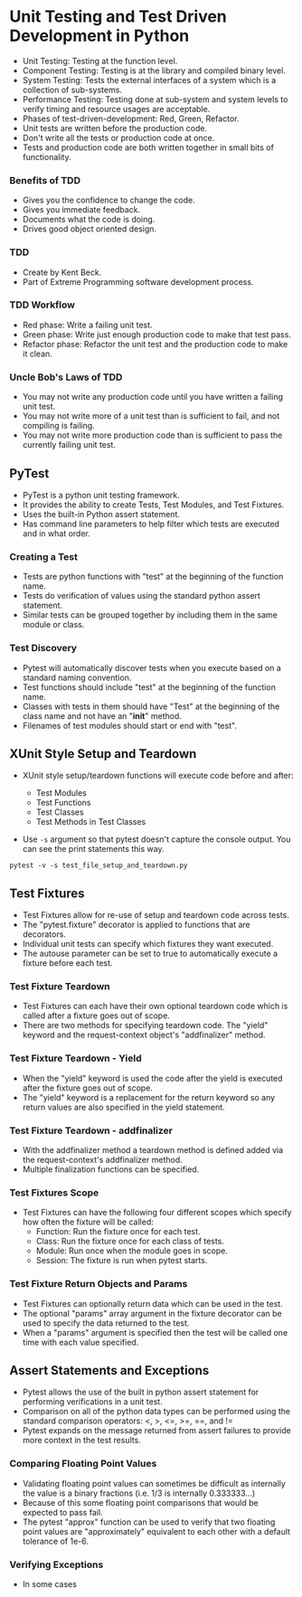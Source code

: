 # Unit Testing and Test Driven Development in Python

* Unit Testing: Testing at the function level.
* Component Testing: Testing is at the library and compiled binary level.
* System Testing: Tests the external interfaces of a system which is a collection of sub-systems.
* Performance Testing: Testing done at sub-system and system levels to verify timing and resource usages are acceptable.
* Phases of test-driven-development: Red, Green, Refactor.
* Unit tests are written before the production code.
* Don't write all the tests or production code at once.
* Tests and production code are both written together in small bits of functionality.

### Benefits of TDD
* Gives you the confidence to change the code.
* Gives you immediate feedback.
* Documents what the code is doing.
* Drives good object oriented design.

### TDD
* Create by Kent Beck.
* Part of Extreme Programming software development process.

### TDD Workflow
* Red phase: Write a failing unit test.
* Green phase: Write just enough production code to make that test pass.
* Refactor phase: Refactor the unit test and the production code to make it clean.

### Uncle Bob's Laws of TDD
* You may not write any production code until you have written a failing unit test.
* You may not write more of a unit test than is sufficient to fail, and not compiling is failing.
* You may not write more production code than is sufficient to pass the currently failing unit test.

## PyTest
* PyTest is a python unit testing framework.
* It provides the ability to create Tests, Test Modules, and Test Fixtures.
* Uses the built-in Python assert statement.
* Has command line parameters to help filter which tests are executed and in what order.

### Creating a Test
* Tests are python functions with "test" at the beginning of the function name.
* Tests do verification of values using the standard python assert statement.
* Similar tests can be grouped together by including them in the same module or class.

### Test Discovery
* Pytest will automatically discover tests when you execute based on a standard naming convention.
* Test functions should include "test" at the beginning of the function name.
* Classes with tests in them should have "Test" at the beginning of the class name and not have an "__init__" method.
* Filenames of test modules should start or end with "test".

## XUnit Style Setup and Teardown
* XUnit style setup/teardown functions will execute code before and after:
    * Test Modules
    * Test Functions
    * Test Classes
    * Test Methods in Test Classes

* Use ```-s``` argument so that pytest doesn't capture the console output. You can see the print statements this way.
```
pytest -v -s test_file_setup_and_teardown.py
```

## Test Fixtures
* Test Fixtures allow for re-use of setup and teardown code across tests.
* The "pytest.fixture" decorator is applied to functions that are decorators.
* Individual unit tests can specify which fixtures they want executed.
* The autouse parameter can be set to true to automatically execute a fixture before each test.

### Test Fixture Teardown
* Test Fixtures can each have their own optional teardown code which is called after a fixture goes out of scope.
* There are two methods for specifying teardown code. The "yield" keyword and the request-context object's "addfinalizer" method.

### Test Fixture Teardown - Yield
* When the "yield" keyword is used the code after the yield is executed after the fixture goes out of scope.
* The "yield" keyword is a replacement for the return keyword so any return values are also specified in the yield statement.

### Test Fixture Teardown - addfinalizer
* With the addfinalizer method a teardown method is defined added via the request-context's addfinalizer method.
* Multiple finalization functions can be specified.

### Test Fixtures Scope
* Test Fixtures can have the following four different scopes which specify how often the fixture will be called:
    * Function: Run the fixture once for each test.
    * Class: Run the fixture once for each class of tests.
    * Module: Run once when the module goes in scope.
    * Session: The fixture is run when pytest starts.

### Test Fixture Return Objects and Params
* Test Fixtures can optionally return data which can be used in the test.
* The optional "params" array argument in the fixture decorator can be used to specify the data returned to the test.
* When a "params" argument is specified then the test will be called one time with each value specified.

## Assert Statements and Exceptions
* Pytest allows the use of the built in python assert statement for performing verifications in a unit test.
* Comparison on all of the python data types can be performed using the standard comparison operators: <, >, <=, >=, ==, and !=
* Pytest expands on the message returned from assert failures to provide more context in the test results.

### Comparing Floating Point Values
* Validating floating point values can sometimes be difficult as internally the value is a binary fractions (i.e. 1/3 is internally 0.333333...)
* Because of this some floating point comparisons that would be expected to pass fail.
* The pytest "approx" function can be used to verify that two floating point values are "approximately" equivalent to each other with a default tolerance of 1e-6.

### Verifying Exceptions
* In some cases 